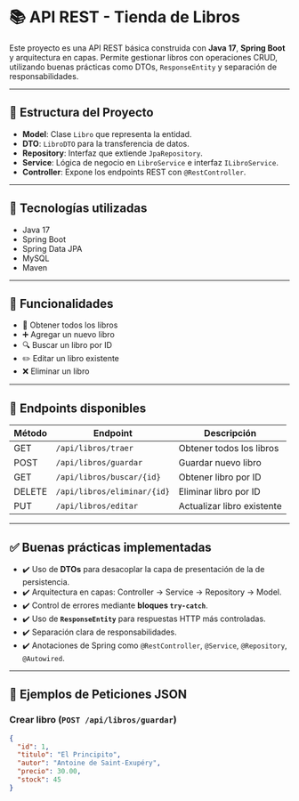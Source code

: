 # 📚 API REST - Tienda de Libros

Este proyecto es una API REST básica construida con **Java 17**, **Spring Boot** y arquitectura en capas. Permite gestionar libros con operaciones CRUD, utilizando buenas prácticas como DTOs, `ResponseEntity` y separación de responsabilidades.

---

## 🧱 Estructura del Proyecto

- **Model**: Clase `Libro` que representa la entidad.
- **DTO**: `LibroDTO` para la transferencia de datos.
- **Repository**: Interfaz que extiende `JpaRepository`.
- **Service**: Lógica de negocio en `LibroService` e interfaz `ILibroService`.
- **Controller**: Expone los endpoints REST con `@RestController`.

---

## 🚀 Tecnologías utilizadas

- Java 17
- Spring Boot
- Spring Data JPA
- MySQL
- Maven

---

## 🎯 Funcionalidades

- 📖 Obtener todos los libros
- ➕ Agregar un nuevo libro
- 🔍 Buscar un libro por ID
- ✏️ Editar un libro existente
- ❌ Eliminar un libro

---

## 🧾 Endpoints disponibles

| Método | Endpoint                    | Descripción                  |
|--------|-----------------------------|------------------------------|
| GET    | `/api/libros/traer`         | Obtener todos los libros     |
| POST   | `/api/libros/guardar`       | Guardar nuevo libro          |
| GET    | `/api/libros/buscar/{id}`   | Obtener libro por ID         |
| DELETE | `/api/libros/eliminar/{id}` | Eliminar libro por ID        |
| PUT    | `/api/libros/editar`        | Actualizar libro existente   |

---

## ✅ Buenas prácticas implementadas

- ✔️ Uso de **DTOs** para desacoplar la capa de presentación de la de persistencia.
- ✔️ Arquitectura en capas: Controller → Service → Repository → Model.
- ✔️ Control de errores mediante **bloques `try-catch`**.
- ✔️ Uso de **`ResponseEntity`** para respuestas HTTP más controladas.
- ✔️ Separación clara de responsabilidades.
- ✔️ Anotaciones de Spring como `@RestController`, `@Service`, `@Repository`, `@Autowired`.

---

## 🔁 Ejemplos de Peticiones JSON

### Crear libro (`POST /api/libros/guardar`)
```json
{
  "id": 1,
  "titulo": "El Principito",
  "autor": "Antoine de Saint-Exupéry",
  "precio": 30.00,
  "stock": 45
}

